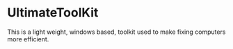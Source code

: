 # UltimateToolKit
This is a light weight, windows based, toolkit used to make fixing computers more efficient.
